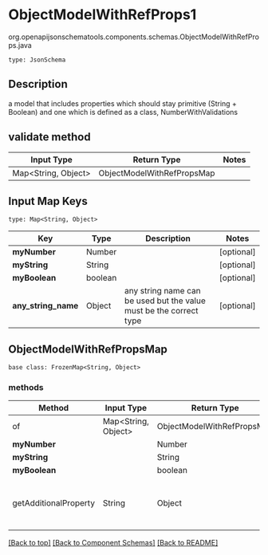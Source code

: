 # ObjectModelWithRefProps1
org.openapijsonschematools.components.schemas.ObjectModelWithRefProps.java
```
type: JsonSchema
```

## Description
a model that includes properties which should stay primitive (String + Boolean) and one which is defined as a class, NumberWithValidations

## validate method
| Input Type | Return Type | Notes |
| ---------- | ----------- | ----- |
| Map<String, Object> | ObjectModelWithRefPropsMap | |

## Input Map Keys
```
type: Map<String, Object>
```
Key | Type |  Description | Notes
------------ | ------------- | ------------- | -------------
**myNumber** | Number |  | [optional]
**myString** | String |  | [optional]
**myBoolean** | boolean |  | [optional]
**any_string_name** | Object | any string name can be used but the value must be the correct type | [optional]

## ObjectModelWithRefPropsMap
```
base class: FrozenMap<String, Object>
```

### methods
Method | Input Type | Return Type | Notes
------ | ---------- | ----------- | ------
of | Map<String, Object> | ObjectModelWithRefPropsMap | a constructor
**myNumber** | | Number | [optional]
**myString** | | String | [optional]
**myBoolean** | | boolean | [optional]
getAdditionalProperty | String | Object | provides type safety for additional properties

[[Back to top]](#top) [[Back to Component Schemas]](../../../README.md#Component-Schemas) [[Back to README]](../../../README.md)
